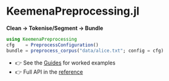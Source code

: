 

# KeemenaPreprocessing.jl  


**Clean → Tokenise/Segment → Bundle**


```julia
using KeemenaPreprocessing
cfg    = PreprocessConfiguration()
bundle = preprocess_corpus("data/alice.txt"; config = cfg)
```

* 👉 See the [Guides](guides/quickstart.md) for worked examples  
* 👉 Full API in the [reference](api/index.md)
